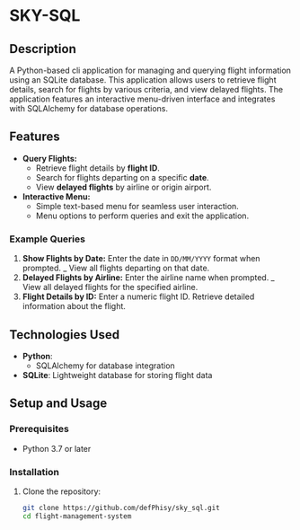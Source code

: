 # SKY-SQL

## Description

A Python-based cli application for managing and querying flight information using an SQLite database. This application allows users to retrieve flight details, search for flights by various criteria, and view delayed flights. The application features an interactive menu-driven interface and integrates with SQLAlchemy for database operations.

## Features

- **Query Flights:**
  - Retrieve flight details by **flight ID**.
  - Search for flights departing on a specific **date**.
  - View **delayed flights** by airline or origin airport.
- **Interactive Menu:**
  - Simple text-based menu for seamless user interaction.
  - Menu options to perform queries and exit the application.

### Example Queries

1. **Show Flights by Date:** Enter the date in `DD/MM/YYYY` format when prompted. \_ View all flights departing on that date.
2. **Delayed Flights by Airline:** Enter the airline name when prompted. \_ View all delayed flights for the specified airline.
3. **Flight Details by ID:** Enter a numeric flight ID. Retrieve detailed information about the flight.

## Technologies Used

- **Python**:
  - SQLAlchemy for database integration
- **SQLite**: Lightweight database for storing flight data

## Setup and Usage

### Prerequisites

- Python 3.7 or later

### Installation

1. Clone the repository:
   ```bash
   git clone https://github.com/defPhisy/sky_sql.git
   cd flight-management-system
   ```
